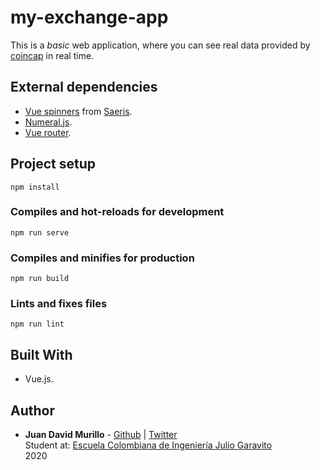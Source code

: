 # my-exchange-app
This is a _basic_ web application, where you can see real data provided by [coincap](https://docs.coincap.io/?version=latest) in real time.

## External dependencies
- [Vue spinners](https://vue-spinners.saeris.io/) from [Saeris](https://github.com/Saeris/vue-spinners).
- [Numeral.js](http://numeraljs.com/).
- [Vue router](https://router.vuejs.org/).

## Project setup
```
npm install
```

### Compiles and hot-reloads for development
```
npm run serve
```

### Compiles and minifies for production
```
npm run build
```

### Lints and fixes files
```
npm run lint
```

## Built With

* Vue.js.



## Author

* **Juan David Murillo** - [Github](https://github.com/juancho20sp) | [Twitter](https://twitter.com/juancho20sp)<br/>
Student at: [Escuela Colombiana de Ingeniería Julio Garavito](https://www.escuelaing.edu.co/es/) <br/>
2020 


